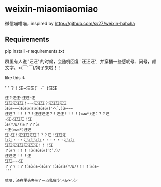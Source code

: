 # weixin-miaomiaomiao
微信喵喵喵，inspired by https://github.com/su27/weixin-hahaha

## Requirements


pip install -r requirements.txt


群里有人说 '汪汪' 的时候，会随机回复 '汪汪汪'，并穿插一些感叹号、问号，颜文字。<(￣ˇ￣)/狗子来啦！！！

like this ↓

'''
？！汪~汪汪(゜-゜)汪汪
~~~汪汪汪( • ̀ω•́ )✧
汪？汪汪~汪汪~汪
汪汪汪汪汪！~~~汪汪汪？汪汪汪汪汪
汪汪~~~汪汪汪汪汪汪汪汪(′へ`、)汪~~~
汪汪？！！！？！汪汪汪汪？！汪汪！！！！(ฅωฅ*)汪？？？汪
~汪~汪汪汪！汪
汪(*ﾉωﾉ)汪？？？汪
~汪(ฅωฅ*)汪汪
汪~汪！汪汪汪汪汪？？？汪！汪汪汪
汪汪！！！汪汪汪汪汪！！！！！！汪汪汪
汪汪汪汪汪汪汪汪汪！！！汪
？汪？！！！！汪汪汪汪(ﾟﾛ ﾟﾉ)ﾉ
汪汪汪！！！汪
汪汪~~~汪
？？？！？！汪汪汪~汪汪？！汪汪汪(*ﾉωﾉ)！！！汪汪~
'''

嘻嘻，还在里头夹带了一点私货⁄(⁄ ⁄•⁄ω⁄•⁄ ⁄)⁄